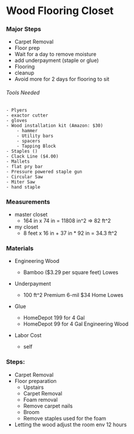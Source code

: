 # Wood Flooring Closet

### Major Steps
- Carpet Removal
- Floor prep
- Wait for a day to remove moisture
- add underpayment (staple or glue)
- Flooring
- cleanup
- Avoid more for 2 days for flooring to sit


###### Tools Needed
    - Plyers
    - exactor cutter
    - gloves
    - Wood installation kit (Amazon: $30)
        - hammer
        - Utility bars
        - spacers
        - Tapping Block
    - Staples ()
    - Clack Line ($4.00)
    - Mallets
    - flat pry bar
    - Pressure powered staple gun
    - Circular Saw
    - Miter Saw
    - hand staple

### Measurements
- master closet
    - 164 in x 74 in = 11808 in^2 => 82 ft^2
- my closet
    - 8 feet x 16 in + 37 in * 92 in = 34.3 ft^2

### Materials
- Engineering Wood
    - Bamboo ($3.29 per square feet) Lowes
- Underpayment
    - 100 ft^2 Premium 6-mil $34 Home Lowes

- Glue 
    - HomeDepot 199 for 4 Gal
    - HomeDepot 99 for 4 Gal Engineering Wood
- Labor Cost
    - self

### Steps:
- Carpet Removal
- Floor preparation
    - Upstairs
    - Carpet Removal
    - Foam removal
    - Remove carpet nails
    - Broom
    - Remove staples used for the foam
- Letting the wood adjust the room env 12 hours
